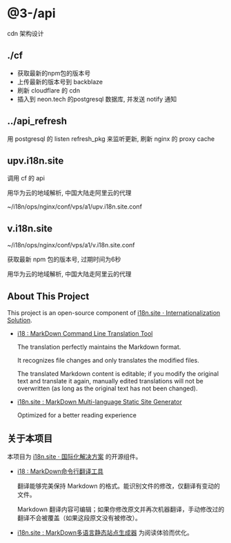 # @3-/api

cdn 架构设计

## ./cf

- 获取最新的npm包的版本号
- 上传最新的版本号到 backblaze
- 刷新 cloudflare 的 cdn
- 插入到 neon.tech 的postgresql 数据库, 并发送 notify 通知

## ../api_refresh

用 postgresql 的 listen refresh_pkg 来监听更新, 刷新 nginx 的 proxy cache

## upv.i18n.site

调用 cf 的 api

用华为云的地域解析, 中国大陆走阿里云的代理

~/i18n/ops/nginx/conf/vps/a1/upv.i18n.site.conf

## v.i18n.site

~/i18n/ops/nginx/conf/vps/a1/v.i18n.site.conf

获取最新 npm 包的版本号, 过期时间为6秒

用华为云的地域解析, 中国大陆走阿里云的代理

## About This Project

This project is an open-source component of
[i18n.site ⋅ Internationalization Solution](https://i18n.site).

- [i18 : MarkDown Command Line Translation Tool](https://i18n.site/i18)

  The translation perfectly maintains the Markdown format.

  It recognizes file changes and only translates the modified files.

  The translated Markdown content is editable; if you modify the original text
  and translate it again, manually edited translations will not be overwritten
  (as long as the original text has not been changed).

- [i18n.site : MarkDown Multi-language Static Site Generator](https://i18n.site/i18n.site)

  Optimized for a better reading experience

## 关于本项目

本项目为 [i18n.site ⋅ 国际化解决方案](https://i18n.site) 的开源组件。

- [i18 : MarkDown命令行翻译工具](https://i18n.site/i18)

  翻译能够完美保持 Markdown 的格式。能识别文件的修改，仅翻译有变动的文件。

  Markdown
  翻译内容可编辑；如果你修改原文并再次机器翻译，手动修改过的翻译不会被覆盖（如果这段原文没有被修改）。

- [i18n.site : MarkDown多语言静态站点生成器](https://i18n.site/i18n.site)
  为阅读体验而优化。
